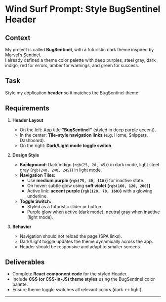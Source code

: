 # Wind Surf Prompt: Style BugSentinel Header

## Context
My project is called **BugSentinel**, with a futuristic dark theme inspired by Marvel’s Sentinel.  
I already defined a theme color palette with deep purples, steel gray, dark indigo, red for errors, amber for warnings, and green for success.

## Task
Style my application **header** so it matches the BugSentinel theme.

## Requirements

1. **Header Layout**
   - On the left: App title **"BugSentinel"** (styled in deep purple accent).
   - In the center: **Tile-style navigation links** (e.g. Home, Snippets, Dashboard).
   - On the right: **Dark/Light mode toggle switch**.

2. **Design Style**
   - **Background:** Dark indigo (`rgb(25, 20, 45)`) in dark mode, light steel gray (`rgb(240, 240, 245)`) in light mode.
   - **Navigation Tiles:**
     - Use **medium purple (`rgb(75, 40, 110)`)** for inactive state.
     - On hover: subtle glow using **soft violet (`rgb(160, 120, 200)`)**.
     - Active link: **accent purple (`rgb(120, 70, 160)`)** with a glowing underline.
   - **Toggle Switch:**
     - Styled as a futuristic slider or button.
     - Purple glow when active (dark mode), neutral gray when inactive (light mode).

3. **Behavior**
   - Navigation should not reload the page (SPA links).
   - Dark/Light toggle updates the theme dynamically across the app.
   - Header should be responsive and adapt to smaller screens.

## Deliverables
- Complete **React component code** for the styled Header.
- Include **CSS (or CSS-in-JS) theme styles** using the BugSentinel color palette.
- Ensure theme toggle switches all relevant colors (dark ↔ light).

---